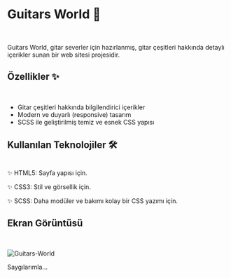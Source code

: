 
# Guitars World 🎸
<br/>

Guitars World, gitar severler için hazırlanmış, gitar çeşitleri hakkında detaylı içerikler sunan bir web sitesi projesidir.

## Özellikler ✨
<br/>

- Gitar çeşitleri hakkında bilgilendirici içerikler
- Modern ve duyarlı (responsive) tasarım
- SCSS ile geliştirilmiş temiz ve esnek CSS yapısı


## Kullanılan Teknolojiler 🛠️
<br/>
✨ HTML5: Sayfa yapısı için.

✨ CSS3: Stil ve görsellik için.

✨ SCSS: Daha modüler ve bakımı kolay bir CSS yazımı için.



## Ekran Görüntüsü 
<br/>

![Guitars-World](https://github.com/user-attachments/assets/02e0aad5-0c87-4c97-b68e-d3fcc0a83bc0)

Saygılarımla...
